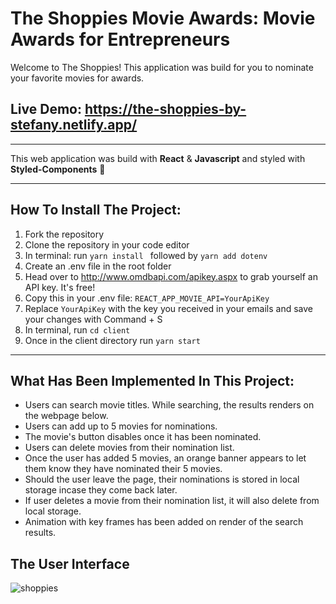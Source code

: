 # The Shoppies Movie Awards: Movie Awards for Entrepreneurs

Welcome to The Shoppies! This application was build for you to nominate your favorite movies for awards.

## Live Demo: https://the-shoppies-by-stefany.netlify.app/

---

This web application was build with **React** & **Javascript** and styled with **Styled-Components** 💅

---

## How To Install The Project:

1. Fork the repository
2. Clone the repository in your code editor
3. In terminal:
   run `yarn install `
   followed by `yarn add dotenv`
4. Create an .env file in the root folder
5. Head over to http://www.omdbapi.com/apikey.aspx to grab yourself an API key. It's free!
6. Copy this in your .env file: `REACT_APP_MOVIE_API=YourApiKey`
7. Replace `YourApiKey` with the key you received in your emails and save your changes with Command + S
8. In terminal, run `cd client`
9. Once in the client directory run `yarn start`

---

## What Has Been Implemented In This Project:

- Users can search movie titles. While searching, the results renders on the webpage below.
- Users can add up to 5 movies for nominations.
- The movie's button disables once it has been nominated.
- Users can delete movies from their nomination list.
- Once the user has added 5 movies, an orange banner appears to let them know they have nominated their 5 movies.
- Should the user leave the page, their nominations is stored in local storage incase they come back later.
- If user deletes a movie from their nomination list, it will also delete from local storage.
- Animation with key frames has been added on render of the search results.

## The User Interface

![shoppies](https://user-images.githubusercontent.com/66086002/117665882-35777300-b19b-11eb-8db7-8714384a0f1c.gif)

